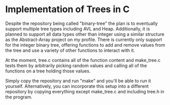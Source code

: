 # Implementation of Trees in C
Despite the repository being called "binary-tree" the plan is to eventually support multiple tree types including AVL and Heap.
Additionally, it is planned to support all data types other than integer using a similar structure as the Abstract-Array project on my profile.
There is currently only support for the integer binary tree, offering functions to add and remove values from the tree and use a variety of other functions
to interact with it.

At the moment, tree.c contains all of the function content and make_tree.c tests them by arbitrarily picking random values and calling all of the functions on a tree holding those values.

Simply copy the repository and run "make" and you'll be able to run it yourself. Alternatively, you can incorporate this setup into a different repository by copying everything except make_tree.c and including tree.h in the program.
